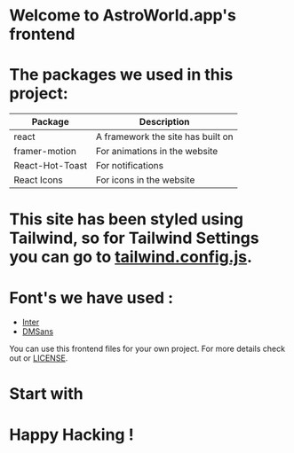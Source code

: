 # Welcome to AstroWorld.app's frontend

# The packages we used in this project: 
| Package                                          | Description                                   |
|--------------------------------------------------|-----------------------------------------------|
| react                                            | A framework the site has built on             |
| framer-motion                                    | For animations in the website                 |
| React-Hot-Toast                                  | For notifications                             |
| React Icons                                      | For icons in the website                      |


# This site has been styled using Tailwind, so for Tailwind Settings you can go to [tailwind.config.js](/tailwind.config.js).

# Font's we have used :
- [Inter](https://fonts.google.com/specimen/Inter?query=Inter)
- [DMSans](https://fonts.google.com/specimen/DM+Sans?query=DM+Sans)

You can use this frontend files for your own project. For more details check out or [LICENSE](/LICENSE).

# Start with


# Happy Hacking !